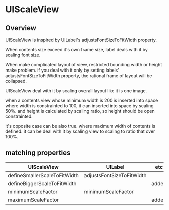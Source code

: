 # UIScaleView

## Overview

UIScaleView is inspired by UILabel's adjustsFontSizeToFitWidth property. 

When contents size exceed it's own frame size, label deals with it by scaling font size.

When make complicated layout of view, restricted bounding width or height make problem. if you deal with it only by setting labels' adjustsFontSizeToFitWidth property, the rational frame of layout will be collapsed.

UIScaleView deal with it by scaling overall layout like it is one image.

when a contents view whose minimum width is 200 is inserted into space where width is constrainted to 100, it can inserted into space by scaling 50%. and height is calculated by scaling ratio, so height should be open constrainted.

it's opposite case can be also true. where maximum width of contents is defined. it can be deal with it by scaling view to scaling to ratio that over 100%.


## matching properties

| UIScaleView | UILabel | etc |
|----|----|----|
| defineSmallerScaleToFitWidth | adjustsFontSizeToFitWidth  | |
| defineBiggerScaleToFitWidth | | added |
| minimumScaleFactor | minimumScaleFactor |
| maximumScaleFactor | | added |





